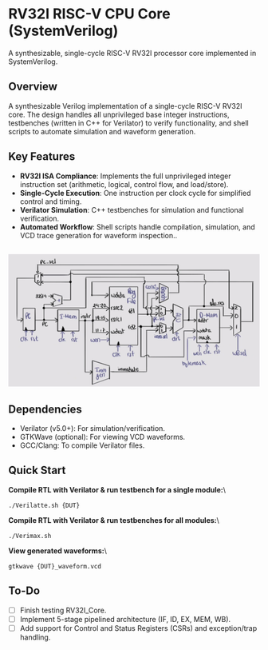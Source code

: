 # RV32I RISC-V CPU Core (SystemVerilog)
A synthesizable, single-cycle RISC-V RV32I processor core implemented in SystemVerilog.
## Overview
A synthesizable Verilog implementation of a single-cycle RISC-V RV32I core. The design handles all unprivileged base integer instructions, testbenches (written in C++ for Verilator) to verify functionality, and shell scripts to automate simulation and waveform generation.

## Key Features 
- **RV32I ISA Compliance**: Implements the full unprivileged integer instruction set (arithmetic, logical, control flow, and load/store).
- **Single-Cycle Execution**: One instruction per clock cycle for simplified control and timing.
- **Verilator Simulation**: C++ testbenches for simulation and functional verification.
- **Automated Workflow**: Shell scripts handle compilation, simulation, and VCD trace generation for waveform inspection..

## 
![Single-cycle datapath](/img/Single_Cycle_Datapath.jpg)

## Dependencies
- Verilator (v5.0+): For simulation/verification.
- GTKWave (optional): For viewing VCD waveforms.
- GCC/Clang: To compile Verilator files.

## Quick Start
**Compile RTL with Verilator & run testbench for a single module:**\
```
./Verilatte.sh {DUT}
```
**Compile RTL with Verilator & run testbenches for all modules:**\
```
./Verimax.sh
```

**View generated waveforms:**\
```
gtkwave {DUT}_waveform.vcd
```

## To-Do
- [ ] Finish testing RV32I_Core.
- [ ] Implement 5-stage pipelined architecture (IF, ID, EX, MEM, WB).
- [ ] Add support for Control and Status Registers (CSRs) and exception/trap handling.
